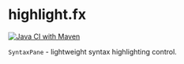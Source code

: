 # highlight.fx 
[![Java CI with Maven](https://github.com/eugener/highlight.fx/actions/workflows/maven.yml/badge.svg)](https://github.com/eugener/highlight.fx/actions/workflows/maven.yml)

`SyntaxPane` - lightweight syntax highlighting control. 
